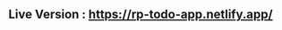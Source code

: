 <h2>Live Version : <a href="https://rp-todo-app.netlify.app/">https://rp-todo-app.netlify.app/</a></h2>

